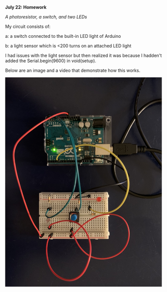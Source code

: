 **July 22: Homework**

*A photoresistor, a switch, and two LEDs*

My circuit consists of:

a: a switch connected to the built-in LED light of Arduino

b: a light sensor which is <200 turns on an attached LED light


I had issues with the light sensor but then realized it was because I hadden't added the Serial.begin(9600) in void(setup).

Below are an image and a video that demonstrate how this works.

![](Circuit1.jpg)
